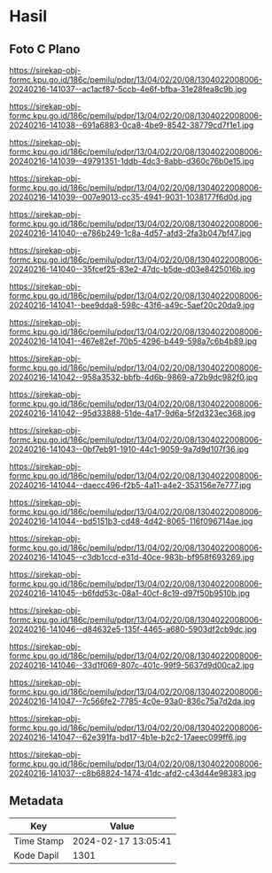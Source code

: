 # Hasil

## Foto C Plano

https://sirekap-obj-formc.kpu.go.id/186c/pemilu/pdpr/13/04/02/20/08/1304022008006-20240216-141037--ac1acf87-5ccb-4e6f-bfba-31e28fea8c9b.jpg

https://sirekap-obj-formc.kpu.go.id/186c/pemilu/pdpr/13/04/02/20/08/1304022008006-20240216-141038--691a6883-0ca8-4be9-8542-38779cd7f1e1.jpg

https://sirekap-obj-formc.kpu.go.id/186c/pemilu/pdpr/13/04/02/20/08/1304022008006-20240216-141039--49791351-1ddb-4dc3-8abb-d360c76b0e15.jpg

https://sirekap-obj-formc.kpu.go.id/186c/pemilu/pdpr/13/04/02/20/08/1304022008006-20240216-141039--007e9013-cc35-4941-9031-1038177f6d0d.jpg

https://sirekap-obj-formc.kpu.go.id/186c/pemilu/pdpr/13/04/02/20/08/1304022008006-20240216-141040--e786b249-1c8a-4d57-afd3-2fa3b047bf47.jpg

https://sirekap-obj-formc.kpu.go.id/186c/pemilu/pdpr/13/04/02/20/08/1304022008006-20240216-141040--35fcef25-83e2-47dc-b5de-d03e8425016b.jpg

https://sirekap-obj-formc.kpu.go.id/186c/pemilu/pdpr/13/04/02/20/08/1304022008006-20240216-141041--bee9dda8-598c-43f6-a49c-5aef20c20da9.jpg

https://sirekap-obj-formc.kpu.go.id/186c/pemilu/pdpr/13/04/02/20/08/1304022008006-20240216-141041--467e82ef-70b5-4296-b449-598a7c6b4b89.jpg

https://sirekap-obj-formc.kpu.go.id/186c/pemilu/pdpr/13/04/02/20/08/1304022008006-20240216-141042--958a3532-bbfb-4d6b-9869-a72b9dc982f0.jpg

https://sirekap-obj-formc.kpu.go.id/186c/pemilu/pdpr/13/04/02/20/08/1304022008006-20240216-141042--95d33888-51de-4a17-9d6a-5f2d323ec368.jpg

https://sirekap-obj-formc.kpu.go.id/186c/pemilu/pdpr/13/04/02/20/08/1304022008006-20240216-141043--0bf7eb91-1910-44c1-9059-9a7d9d107f36.jpg

https://sirekap-obj-formc.kpu.go.id/186c/pemilu/pdpr/13/04/02/20/08/1304022008006-20240216-141044--daecc496-f2b5-4a11-a4e2-353156e7e777.jpg

https://sirekap-obj-formc.kpu.go.id/186c/pemilu/pdpr/13/04/02/20/08/1304022008006-20240216-141044--bd5151b3-cd48-4d42-8065-116f096714ae.jpg

https://sirekap-obj-formc.kpu.go.id/186c/pemilu/pdpr/13/04/02/20/08/1304022008006-20240216-141045--c3db1ccd-e31d-40ce-983b-bf958f693269.jpg

https://sirekap-obj-formc.kpu.go.id/186c/pemilu/pdpr/13/04/02/20/08/1304022008006-20240216-141045--b6fdd53c-08a1-40cf-8c19-d97f50b9510b.jpg

https://sirekap-obj-formc.kpu.go.id/186c/pemilu/pdpr/13/04/02/20/08/1304022008006-20240216-141046--d84632e5-135f-4465-a680-5903df2cb9dc.jpg

https://sirekap-obj-formc.kpu.go.id/186c/pemilu/pdpr/13/04/02/20/08/1304022008006-20240216-141046--33d1f069-807c-401c-99f9-5637d9d00ca2.jpg

https://sirekap-obj-formc.kpu.go.id/186c/pemilu/pdpr/13/04/02/20/08/1304022008006-20240216-141047--7c566fe2-7785-4c0e-93a0-836c75a7d2da.jpg

https://sirekap-obj-formc.kpu.go.id/186c/pemilu/pdpr/13/04/02/20/08/1304022008006-20240216-141047--62e391fa-bd17-4b1e-b2c2-17aeec099ff6.jpg

https://sirekap-obj-formc.kpu.go.id/186c/pemilu/pdpr/13/04/02/20/08/1304022008006-20240216-141037--c8b68824-1474-41dc-afd2-c43d44e98383.jpg


## Metadata

| Key        | Value               |
| ---------- | ------------------- |
| Time Stamp | 2024-02-17 13:05:41 |
| Kode Dapil | 1301                |



